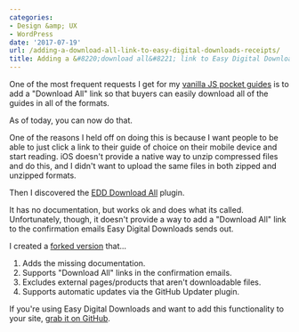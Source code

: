 ```yaml
---
categories:
- Design &amp; UX
- WordPress
date: '2017-07-19'
url: /adding-a-download-all-link-to-easy-digital-downloads-receipts/
title: Adding a &#8220;download all&#8221; link to Easy Digital Downloads receipts
---
```


One of the most frequent requests I get for my <a href="https://gomakethings.com/guides/">vanilla JS pocket guides</a> is to add a "Download All" link so that buyers can easily download all of the guides in all of the formats.

As of today, you can now do that.

One of the reasons I held off on doing this is because I want people to be able to just click a link to their guide of choice on their mobile device and start reading. iOS doesn't provide a native way to unzip compressed files and do this, and I didn't want to upload the same files in both zipped and unzipped formats.

Then I discovered the <a href="https://github.com/easydigitaldownloads/EDD-Download-All">EDD Download All</a> plugin.

It has no documentation, but works ok and does what its called. Unfortunately, though, it doesn't provide a way to add a "Download All" link to the confirmation emails Easy Digital Downloads sends out.

I created a <a href="https://github.com/cferdinandi/gmt-edd-download-all">forked version</a> that...

<ol>
<li>Adds the missing documentation.</li>
<li>Supports "Download All" links in the confirmation emails.</li>
<li>Excludes external pages/products that aren't downloadable files.</li>
<li>Supports automatic updates via the GitHub Updater plugin.</li>
</ol>

If you're using Easy Digital Downloads and want to add this functionality to your site, <a href="https://github.com/cferdinandi/gmt-edd-download-all">grab it on GitHub</a>.